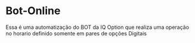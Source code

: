# Bot-Online 

Essa é uma automatização  do BOT da IQ Option que realiza uma operação no horario definido somente em pares de opções Digitais
